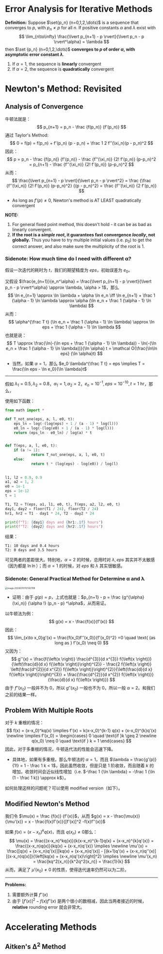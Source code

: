 # Error Analysis for Iterative Methods

**Definition:** Suppose $\set{p_n} (n=0,1,2,\dots)$ is a sequence that converges to $p$, with $p_n \neq p$ for all $n$. If positive constants $\alpha$ and $\lambda$ exist with 
$$
\lim_{n\to\infty} \frac{\lvert p_{n+1} - p \rvert}{\lvert p_n - p \rvert^\alpha} = \lambda
$$
then $\set {p_n} (n=0,1,2,\dots)$ **converges to $p$ of order $\alpha$, with asymptotic error constant $\lambda$**.

1. If $\alpha = 1$, the sequence is **linearly** convergent
2. If $\alpha = 2$, the sequence is **quadratically** convergent

# Newton's Method: Revisited

## Analysis of Convergence

牛顿法就是：
$$
p_{n+1} = p_n - \frac {f(p_n)} {f'(p_n)}
$$
通过 Taylor's Method:
$$
0 = f(p) = f(p_n) + f'(p_n) (p - p_n) + \frac 1 2 f''(\xi_n)(p - p_n)^2
$$
因此：
$$
p = p_n - \frac {f(p_n)} {f'(p_n)} - \frac {f''(\xi_n)} {2! f'(p_n)} (p-p_n)^2 = p_{n+1} - \frac {f''(\xi_n)} {2! f'(p_n)} (p-p_n)^2
$$
从而：
$$
\frac{\lvert p_{n+1} - p \rvert}{\lvert p_n - p \rvert^2} = \frac {\frac {f''(\xi_n)} {2! f'(p_n)} (p-p_n)^2} {(p - p_n)^2} = \frac {f''(\xi_n)} {2 f'(p_n)}
$$

- As long as $f'(p) \neq 0$, Newton's method is AT LEAST quadratically convergent

**NOTE:** 

1. For general fixed point method, this doesn't hold - it can be as bad as linearly convergent.
2. **If the root is a *simple root*, it guarantees fast convergence *locally*, not globally.** Thus you have to try multiple initial values (i.e. $p_0$) to get the correct answer, and also make sure the multiplicity of the root is 1.

### Sidenote: How much time do I need with different &alpha;?

假设一次迭代的耗时为 $t$，我们的期望精度为 $eps$，初始误差为 $e_0$。

又假设 $\frac{e_{n+1}}{e_n^\alpha} = \frac{\lvert p_{n+1} - p \rvert}{\lvert p_n - p \rvert^\alpha} \approx \lambda, \alpha > 1$，那么
$$
\ln e_{n+1} \approx \ln \lambda + \alpha \ln e_n \iff \ln e_{n+1} + \frac 1 {\alpha - 1} \ln \lambda \approx \alpha (\ln e_n + \frac 1 {\alpha - 1} \ln \lambda)
$$
从而：
$$
\alpha^{\frac T t} (\ln e_n + \frac 1 {\alpha - 1} \ln \lambda) \approx \ln eps + \frac 1 {\alpha - 1} \ln \lambda
$$
也就是说：
$$
T \approx \frac{\ln(-(\ln eps + \frac 1 {\alpha - 1} \ln \lambda)) - \ln(-(\ln e_n + \frac 1 {\alpha - 1} \ln \lambda))}{\ln \alpha} t = \mathcal O(\frac{\ln\ln eps} {\ln \alpha}t)
$$

- 当然，如果 $\alpha = 1$，那么 $e_0 \lambda^{\frac T t} = eps \implies T = \frac{\ln eps - \ln e_0}{\ln \lambda}t$

---

假如 $\lambda_1 = 0.5, \lambda_2 = 0.8$，$\alpha_1 = 1, \alpha_2 = 2$，$e_n = 10^{-1}, eps = 10^{-10}, t = 1 \text{ hr}$，那么，

使用如下函数：

```python
from math import *

def T_not_one(eps, a, l, e0, t):
    eps_ln = log(-(log(eps) + 1 / (a - 1) * log(l)))
    e0_ln = log(-(log(e0) + 1 / (a - 1) * log(l)))
    return (eps_ln - e0_ln) / log(a) * t


def T(eps, a, l, e0, t):
    if (a != 1):
            return T_not_one(eps, a, l, e0, t)
    else:
            return t * (log(eps) - log(e0)) / log(l)
        
        
l1, l2 = 0.9, 0.9
a1, a2 = 1, 2
e0 = 1e-1
eps = 1e-12
t = 1

T1, T2 = T(eps, a1, l1, e0, t), T(eps, a2, l2, e0, t)
day1, day2 = floor(T1 / 24), floor(T2 / 24)
hr1, hr2 = T1 - day1 * 24, T2 - day2 * 24

print(f"T1: {day1} days and {hr1:.1f} hours")
print(f"T2: {day2} days and {hr2:.1f} hours")
```

结果：

```
T1: 10 days and 0.4 hours
T2: 0 days and 3.5 hours
```

可见两者的差距很大。特别地，$\alpha = 2$ 的时候，总用时对 $\lambda, eps$ 其实并不太敏感（因为都是 $\ln\ln$）；而 $\alpha = 1$ 的时候，对 $eps$ 和 $\lambda$ 其实很敏感。

### Sidenote: General Practical Method for Determine &alpha; and &lambda;

<img src="https://cdn.jsdelivr.net/gh/mtdickens/mtd-images/img/202403131121113.png" alt="image-20240313112142789" style="zoom:50%;" />

- 证明：由于 $g(p) = p$，上式也就是：$p_{n+1} - p = \frac {g^{\alpha}(\xi_n)} {\alpha !} (p_n - p) ^\alpha$，从而易证。

以牛顿法为例：
$$
g(x) = x - \frac{f(x)}{f'(x)}
$$
因此：
$$
\lim_{x\to x_0}g'(x) = \frac{f(x_0)f''(x_0)}{f'(x_0)^2} =0 \quad \text{ (as long as } f'(x_0) \neq 0)
$$
又因为：
$$
g''(x) = \frac{f{\left(x \right)} \frac{d^{3}}{d x^{3}} f{\left(x \right)}}{\left(\frac{d}{d x} f{\left(x \right)}\right)^{2}} - \frac{2 f{\left(x \right)} \left(\frac{d^{2}}{d x^{2}} f{\left(x \right)}\right)^{2}}{\left(\frac{d}{d x} f{\left(x \right)}\right)^{3}} + \frac{\frac{d^{2}}{d x^{2}} f{\left(x \right)}}{\frac{d}{d x} f{\left(x \right)}}
$$
由于 $f''(x_0)$ 一般并不为 0，所以 $g''(x_0)$ 一般也不为 0，所以一般 $\alpha = 2$。和我们之前的结果一样。

## Problem With Multiple Roots

对于 $k$ 重根的情况：
$$
f(x) = (x-x_0)^kq(x) \implies f'(x) = k(x-x_0)^{k-1} q(x) + (x-x_0)^{k}q'(x) \newline
\implies f'(x_0) = 
\begin{cases}
0 \quad \text{if }k \geq 2 \newline
q(x_0) \neq 0 \quad \text{if } k = 1
\end{cases}
$$
因此，对于多重根的情况，牛顿迭代法的性能会迅速下降。

- 具体地，如果有多重根，那么牛顿法的 $\alpha = 1$，而且 $\lambda = \frac{g'(p)}{1!} = 1 - \frac 1 k < 1$，因此虽然收敛，但是只是 1 阶收敛，而且随着 $k$ 的增加，收敛时间会近似线性增加（i.e. $-\frac 1 {\ln \lambda} = -\frac 1 {\ln (1 - \frac 1 k)} \approx k$）。

如何处理这样的问题呢？可以使用 modified version（如下）。

## Modified Newton's Method

我们令 $\mu(x) = \frac {f(x)} {f'(x)}$，从而 $g(x) = x - \frac{\mu(x)}{\mu'(x)} = x - \frac{f(x)f'(x)}{[f'(x)]^2 -f(x)f''(x)}$

如果 $f(x) = (x-x_n)^kq(x)$，而且 $q(x_n) \neq 0$那么：
$$
\mu(x) = \frac{(x-x_n)^kq(x)}{k(x-x_n)^{k-1}q(x) + (x-x_n)^{k}q'(x)} = \frac{(x-x_n)q(x)}{kq(x) + (x-x_n)q'(x)} \implies \newline
\mu'(x) = \frac{[q(x) + (x-x_n)q'(x)][kq(x) + (x-x_n)q'(x)] - [(k+1)q'(x) + (x-x_n)q''(x)][(x-x_n)q(x)]}{\left[kq(x) + (x-x_n)q'(x)\right]^2} \implies \newline
\mu'(x_n) = \frac{kq^2(x_n)}{k^2q^2(x_n)} = \frac{1}{k}
$$
从而，满足了 $\mu'(x_0) \neq 0$ 的性质，使得迭代速率仍然可以为二阶。

---

**Problems:**

1. 需要额外计算 $f''(x)$
2. 由于 $[f'(x)]^2 -f(x)f''(x)$ 是两个很小的数相减，因此当两者接近的时候，**relative** rounding error 就会非常大。

# Accelerating Methods

## Aitken's &Delta;<sup>2</sup> Method

